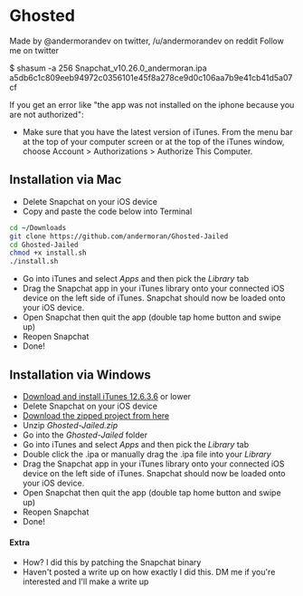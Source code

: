 # Ghosted
Made by @andermorandev on twitter, /u/andermorandev on reddit
Follow me on twitter

$ shasum -a 256 Snapchat_v10.26.0_andermoran.ipa
a5db6c1c809eeb94972c0356101e45f8a278ce9d0c106aa7b9e41cb41d5a07cf


If you get an error like "the app was not installed on the iphone because you are not authorized":
- Make sure that you have the latest version of iTunes. From the menu bar at the top of your computer screen or at the top of the iTunes window, choose Account > Authorizations > Authorize This Computer.

## Installation via Mac
* Delete Snapchat on your iOS device
* Copy and paste the code below into Terminal
```bash
cd ~/Downloads
git clone https://github.com/andermoran/Ghosted-Jailed
cd Ghosted-Jailed
chmod +x install.sh
./install.sh
```
* Go into iTunes and select _Apps_ and then pick the _Library_ tab
* Drag the Snapchat app in your iTunes library onto your connected iOS device on the left side of iTunes. Snapchat should now be loaded onto your iOS device.
* Open Snapchat then quit the app (double tap home button and swipe up)
* Reopen Snapchat
* Done!

## Installation via Windows
* [Download and install iTunes 12.6.3.6](https://support.apple.com/en-us/HT208079) or lower
* Delete Snapchat on your iOS device
* [Download the zipped project from here](https://mega.nz/#F!n7RUFCCK!K2VYmrQ63JeP_TNsWBwspw)
* Unzip _Ghosted-Jailed.zip_
* Go into the _Ghosted-Jailed_ folder
* Go into iTunes and select _Apps_ and then pick the _Library_ tab
* Double click the .ipa or manually drag the .ipa file into your _Library_
* Drag the Snapchat app in your iTunes library onto your connected iOS device on the left side of iTunes. Snapchat should now be loaded onto your iOS device.
* Open Snapchat then quit the app (double tap home button and swipe up)
* Reopen Snapchat
* Done!


#### Extra
- How? I did this by patching the Snapchat binary
- Haven't posted a write up on how exactly I did this. DM me if you're interested and I'll make a write up